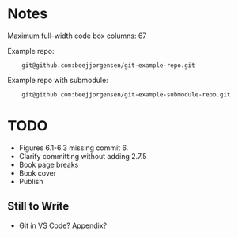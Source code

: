 # Notes

Maximum full-width code box columns: 67

Example repo:
```
    git@github.com:beejjorgensen/git-example-repo.git
```

Example repo with submodule:
```
    git@github.com:beejjorgensen/git-example-submodule-repo.git
```

# TODO

* Figures 6.1-6.3 missing commit 6.
* Clarify committing without adding 2.7.5
* Book page breaks
* Book cover
* Publish

## Still to Write

* Git in VS Code? Appendix?
